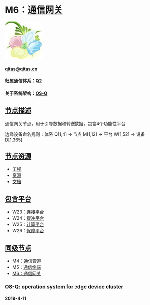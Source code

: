 ﻿# M6：[通信网关](https://github.com/OS-Q/M6) 

[![sites](OS-Q/OS-Q.png)](http：//www.OS-Q.com)
####  qitas@qitas.cn
#### 归属通信体系：[Q2](https://github.com/OS-Q/Q2)

#### 关于系统架构：[OS-Q](https://github.com/OS-Q/OS-Q)

## [节点描述](https://github.com/OS-Q/M6/wiki) 

通信网关节点，用于引导数据和转送数据，包含4个功能性平台

边缘设备命名规则：体系 Q[1,4] -> 节点 M[1,12] -> 平台 W[1,52] -> 设备 D[1,365]

## [节点资源](OS-Q/)

- [工程](project/)
- [资源](src/)
- [文档](docs/)

## [包含平台](https//github.com/OS-Q/M6/wiki) 

- W23：[连接平台](https://github.com/OS-Q/W23)
- W24：[缓冲平台](https://github.com/OS-Q/W24)
- W25：[计算平台](https://github.com/OS-Q/W25)
- W26：[保障平台](https://github.com/OS-Q/W26)

## [同级节点](https://github.com/OS-Q/Q2/wiki/)

- M4：[通信管道](https://github.com/OS-Q/M4)
- M5：[通信终端](https://github.com/OS-Q/M5)
- [M6：通信网关](https://github.com/OS-Q/M6)

###  [OS-Q: operation system for edge device cluster](http://www.OS-Q.com)
####  2019-4-11

